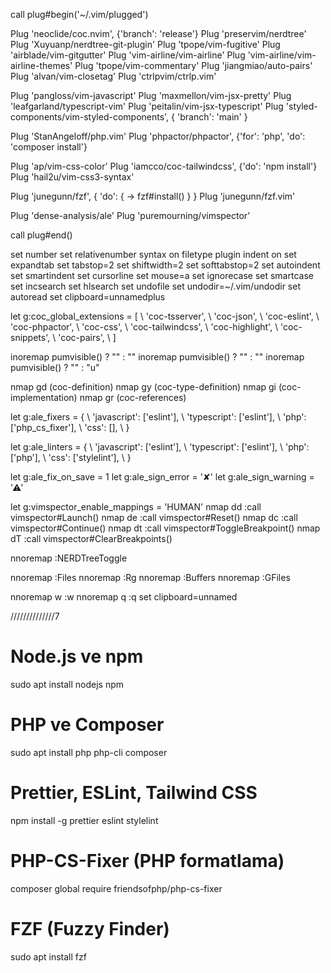 call plug#begin('~/.vim/plugged')

Plug 'neoclide/coc.nvim', {'branch': 'release'}
Plug 'preservim/nerdtree'
Plug 'Xuyuanp/nerdtree-git-plugin'
Plug 'tpope/vim-fugitive'
Plug 'airblade/vim-gitgutter'
Plug 'vim-airline/vim-airline'
Plug 'vim-airline/vim-airline-themes'
Plug 'tpope/vim-commentary'
Plug 'jiangmiao/auto-pairs'
Plug 'alvan/vim-closetag'
Plug 'ctrlpvim/ctrlp.vim'

Plug 'pangloss/vim-javascript'
Plug 'maxmellon/vim-jsx-pretty'
Plug 'leafgarland/typescript-vim'
Plug 'peitalin/vim-jsx-typescript'
Plug 'styled-components/vim-styled-components', { 'branch': 'main' }

Plug 'StanAngeloff/php.vim'
Plug 'phpactor/phpactor', {'for': 'php', 'do': 'composer install'}

Plug 'ap/vim-css-color'
Plug 'iamcco/coc-tailwindcss', {'do': 'npm install'}
Plug 'hail2u/vim-css3-syntax'

Plug 'junegunn/fzf', { 'do': { -> fzf#install() } }
Plug 'junegunn/fzf.vim'

Plug 'dense-analysis/ale'
Plug 'puremourning/vimspector'

call plug#end()

set number
set relativenumber
syntax on
filetype plugin indent on
set expandtab
set tabstop=2
set shiftwidth=2
set softtabstop=2
set autoindent
set smartindent
set cursorline
set mouse=a
set ignorecase
set smartcase
set incsearch
set hlsearch
set undofile
set undodir=~/.vim/undodir
set autoread
set clipboard=unnamedplus

let g:coc_global_extensions = [
  \ 'coc-tsserver',
  \ 'coc-json',
  \ 'coc-eslint',
  \ 'coc-phpactor',
  \ 'coc-css',
  \ 'coc-tailwindcss',
  \ 'coc-highlight',
  \ 'coc-snippets',
  \ 'coc-pairs',
  \ ]

inoremap <expr> <Tab> pumvisible() ? "<C-n>" : "<Tab>"
inoremap <expr> <S-Tab> pumvisible() ? "<C-p>" : "<C-h>"
inoremap <expr> <CR> pumvisible() ? "<C-y>" : "<C-g>u<CR>"

nmap <silent> gd <Plug>(coc-definition)
nmap <silent> gy <Plug>(coc-type-definition)
nmap <silent> gi <Plug>(coc-implementation)
nmap <silent> gr <Plug>(coc-references)

let g:ale_fixers = {
  \ 'javascript': ['eslint'],
  \ 'typescript': ['eslint'],
  \ 'php': ['php_cs_fixer'],
  \ 'css': [],
  \ }

let g:ale_linters = {
  \ 'javascript': ['eslint'],
  \ 'typescript': ['eslint'],
  \ 'php': ['php'],
  \ 'css': ['stylelint'],
  \ }

let g:ale_fix_on_save = 1
let g:ale_sign_error = '✘'
let g:ale_sign_warning = '⚠'

let g:vimspector_enable_mappings = 'HUMAN'
nmap <leader>dd :call vimspector#Launch()<CR>
nmap <leader>de :call vimspector#Reset()<CR>
nmap <leader>dc :call vimspector#Continue()<CR>
nmap <leader>dt :call vimspector#ToggleBreakpoint()<CR>
nmap <leader>dT :call vimspector#ClearBreakpoints()<CR>

nnoremap <C-n> :NERDTreeToggle<CR>

nnoremap <C-p> :Files<CR>
nnoremap <C-f> :Rg<CR>
nnoremap <C-b> :Buffers<CR>
nnoremap <C-g> :GFiles<CR>

nnoremap <leader>w :w<CR>
nnoremap <leader>q :q<CR>
set clipboard=unnamed


//////////////7


# Node.js ve npm
sudo apt install nodejs npm

# PHP ve Composer
sudo apt install php php-cli composer

# Prettier, ESLint, Tailwind CSS
npm install -g prettier eslint stylelint

# PHP-CS-Fixer (PHP formatlama)
composer global require friendsofphp/php-cs-fixer

# FZF (Fuzzy Finder)
sudo apt install fzf
